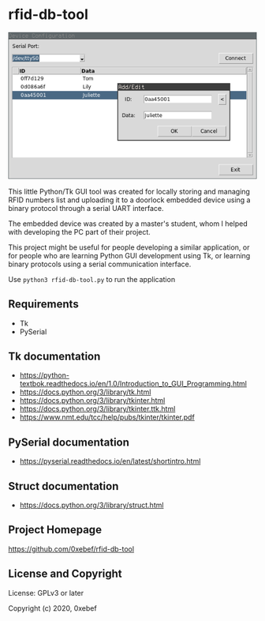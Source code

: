 # rfid-db-tool

![Screenshot](/img/screenshot.png?raw=true)

This little Python/Tk GUI tool was created for locally storing and managing RFID numbers list and uploading it to a doorlock embedded device using a binary protocol through a serial UART interface.

The embedded device was created by a master's student, whom I helped with developing the PC part of their project.

This project might be useful for people developing a similar application, or for people who are learning Python GUI development using Tk, or learning binary protocols using a serial communication interface.

Use `python3 rfid-db-tool.py` to run the application

## Requirements

* Tk
* PySerial

## Tk documentation

* https://python-textbok.readthedocs.io/en/1.0/Introduction_to_GUI_Programming.html
* https://docs.python.org/3/library/tk.html
* https://docs.python.org/3/library/tkinter.html
* https://docs.python.org/3/library/tkinter.ttk.html
* https://www.nmt.edu/tcc/help/pubs/tkinter/tkinter.pdf

## PySerial documentation

* https://pyserial.readthedocs.io/en/latest/shortintro.html

## Struct documentation

* https://docs.python.org/3/library/struct.html

## Project Homepage

https://github.com/0xebef/rfid-db-tool

## License and Copyright

License: GPLv3 or later

Copyright (c) 2020, 0xebef
